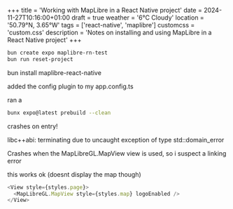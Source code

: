 +++
title = 'Working with MapLibre in a React Native project'
date = 2024-11-27T10:16:00+01:00
draft = true
weather = '6°C Cloudy'
location = '50.79°N, 3.65°W'
tags = ['react-native', 'maplibre']
customcss = 'custom.css'
description = 'Notes on installing and using MapLibre in a React Native project'
+++

```bash
bun create expo maplibre-rn-test
bun run reset-project
```

bun install maplibre-react-native


added the config plugin to my app.config.ts


ran a

```bash
bunx expo@latest prebuild --clean
```

crashes on entry!

libc++abi: terminating due to uncaught exception of type std::domain_error

Crashes when the MapLibreGL.MapView view is used, so i suspect a linking error


this works ok (doesnt display the map though)
```typescript
<View style={styles.page}>
  <MapLibreGL.MapView style={styles.map} logoEnabled />
</View>
```


